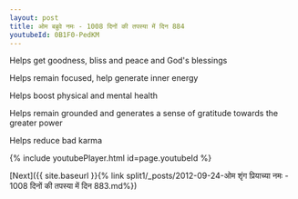```yaml
---
layout: post
title: ओम बब्रुवे नमः - 1008 दिनों की तपस्या में दिन 884
youtubeId: 0B1F0-PedKM
---
```

 
 
Helps get goodness, bliss and peace and God's blessings
 
Helps remain focused, help generate inner energy 
 
Helps boost physical and mental health 
 
Helps remain grounded and generates a sense of gratitude towards the greater power 
 
Helps reduce bad karma
 
 
 
 


{% include youtubePlayer.html id=page.youtubeId %}
 
[Next]({{ site.baseurl }}{% link  split1/_posts/2012-09-24-ओम शृंग प्रियाच्या नमः - 1008 दिनों की तपस्या में दिन 883.md%})
 
